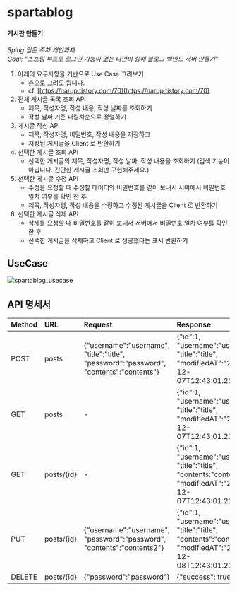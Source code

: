 # spartablog
#### 게시판 만들기
 *Sping 입문 주차 개인과제*  
 *Goal:  "스프링 부트로 로그인 기능이 없는 나만의 항해 블로그 백엔드 서버 만들기"*
 1. 아래의 요구사항을 기반으로 Use Case 그려보기
    - 손으로 그려도 됩니다.
    - cf. [https://narup.tistory.com/70](https://narup.tistory.com/70)
2. 전체 게시글 목록 조회 API
    - 제목, 작성자명, 작성 내용, 작성 날짜를 조회하기
    - 작성 날짜 기준 내림차순으로 정렬하기
3. 게시글 작성 API
    - 제목, 작성자명, 비밀번호, 작성 내용을 저장하고
    - 저장된 게시글을 Client 로 반환하기
4. 선택한 게시글 조회 API
    - 선택한 게시글의 제목, 작성자명, 작성 날짜, 작성 내용을 조회하기 
    (검색 기능이 아닙니다. 간단한 게시글 조회만 구현해주세요.)
5. 선택한 게시글 수정 API
    - 수정을 요청할 때 수정할 데이터와 비밀번호를 같이 보내서 서버에서 비밀번호 일치 여부를 확인 한 후
    - 제목, 작성자명, 작성 내용을 수정하고 수정된 게시글을 Client 로 반환하기
6. 선택한 게시글 삭제 API
    - 삭제를 요청할 때 비밀번호를 같이 보내서 서버에서 비밀번호 일치 여부를 확인 한 후
    - 선택한 게시글을 삭제하고 Client 로 성공했다는 표시 반환하기
 
 

## UseCase
![spartablog_usecase](https://user-images.githubusercontent.com/117057544/206622773-b6667e50-df10-47df-bb0c-1146363322c1.jpg)


## API 명세서
|Method|URL|Request|Response|
|:---|:---|:---|:---|
|POST|posts|{"username":"username",  "title":"title",  "password":"password",  "contents":"contents"}|{"id":1,  "username":"username",  "title":"title",  "modifiedAT":"2022-12-07T12:43:01.226062”}|
|GET|posts|-|{"id":1,  "username":"username",  "title":"title",  "modifiedAT":"2022-12-07T12:43:01.226062”}|
|GET|posts/{id}|-|{"id":1,  "username":"username",  "title":"title",  "contents:"contents",  "modifiedAT":"2022-12-07T12:43:01.226062”}|
|PUT|posts/{id}|{"username":"username",  "password":"password",  "contents":"contents2"}|{"id":1,  "username":"username",  "title":"title",  "contents":"contents2",  "modifiedAT":"2022-12-08T12:43:01.226062”}|
|DELETE|posts/{id}|{"password":"password"}|{"success": true}|
